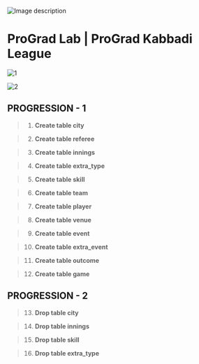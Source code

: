 ![Image description](https://i1.faceprep.in/ProGrad/face-logo-resized.png)

# ProGrad Lab | ProGrad Kabbadi League



![1](https://user-images.githubusercontent.com/58466121/76390689-dbf79680-6393-11ea-80e8-0f13adeceda3.png)


![2](https://user-images.githubusercontent.com/58466121/76389844-3c85d400-6392-11ea-875f-8cd9676219b2.JPG)






## PROGRESSION - 1


> 1. **Create table city**

> 2. **Create table referee**

> 3. **Create table innings**

> 4. **Create table extra_type**

> 5. **Create table skill**

> 6. **Create table team**

> 7. **Create table player**

> 8. **Create table venue**

> 9. **Create table event**

> 10. **Create table extra_event**

> 11. **Create table outcome**

> 12. **Create table game**

## PROGRESSION - 2


> 13. **Drop table city**

> 14. **Drop table innings**

> 15. **Drop table skill**

> 16. **Drop table extra_type**

